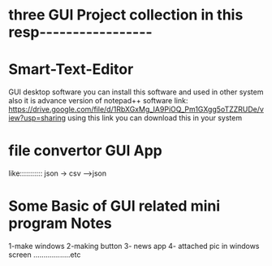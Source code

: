 # three GUI Project collection in this resp-----------------

# Smart-Text-Editor
GUI desktop software 
you can install this software and used in other system also 
it is advance version of notepad++ software 
link: https://drive.google.com/file/d/1RbXGxMg_IA9PiOQ_Pm1GXgg5oTZZRUDe/view?usp=sharing
using this link you can download this in your system 
# file convertor GUI App 
like::::::::::: json -> csv -->json 
# Some Basic of GUI related mini program Notes
1-make windows
2-making button 
3- news app
4- attached pic in windows screen 
..................etc

